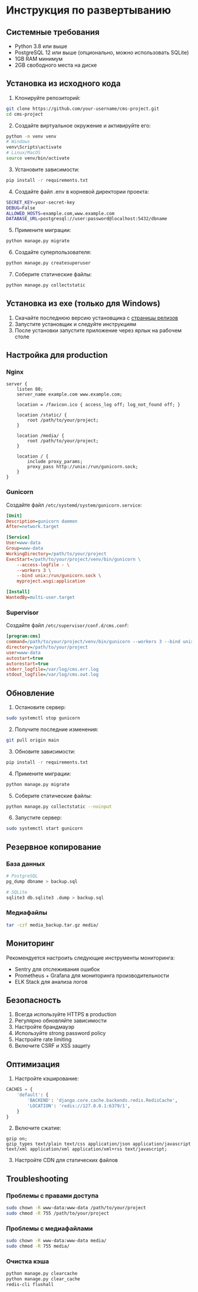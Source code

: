 # Инструкция по развертыванию

## Системные требования

- Python 3.8 или выше
- PostgreSQL 12 или выше (опционально, можно использовать SQLite)
- 1GB RAM минимум
- 2GB свободного места на диске

## Установка из исходного кода

1. Клонируйте репозиторий:
```bash
git clone https://github.com/your-username/cms-project.git
cd cms-project
```

2. Создайте виртуальное окружение и активируйте его:
```bash
python -m venv venv
# Windows
venv\Scripts\activate
# Linux/MacOS
source venv/bin/activate
```

3. Установите зависимости:
```bash
pip install -r requirements.txt
```

4. Создайте файл .env в корневой директории проекта:
```bash
SECRET_KEY=your-secret-key
DEBUG=False
ALLOWED_HOSTS=example.com,www.example.com
DATABASE_URL=postgresql://user:password@localhost:5432/dbname
```

5. Примените миграции:
```bash
python manage.py migrate
```

6. Создайте суперпользователя:
```bash
python manage.py createsuperuser
```

7. Соберите статические файлы:
```bash
python manage.py collectstatic
```

## Установка из exe (только для Windows)

1. Скачайте последнюю версию установщика с [страницы релизов](https://github.com/your-username/cms-project/releases)
2. Запустите установщик и следуйте инструкциям
3. После установки запустите приложение через ярлык на рабочем столе

## Настройка для production

### Nginx

```nginx
server {
    listen 80;
    server_name example.com www.example.com;

    location = /favicon.ico { access_log off; log_not_found off; }
    
    location /static/ {
        root /path/to/your/project;
    }

    location /media/ {
        root /path/to/your/project;
    }

    location / {
        include proxy_params;
        proxy_pass http://unix:/run/gunicorn.sock;
    }
}
```

### Gunicorn

Создайте файл `/etc/systemd/system/gunicorn.service`:

```ini
[Unit]
Description=gunicorn daemon
After=network.target

[Service]
User=www-data
Group=www-data
WorkingDirectory=/path/to/your/project
ExecStart=/path/to/your/project/venv/bin/gunicorn \
    --access-logfile - \
    --workers 3 \
    --bind unix:/run/gunicorn.sock \
    myproject.wsgi:application

[Install]
WantedBy=multi-user.target
```

### Supervisor

Создайте файл `/etc/supervisor/conf.d/cms.conf`:

```ini
[program:cms]
command=/path/to/your/project/venv/bin/gunicorn --workers 3 --bind unix:/run/gunicorn.sock myproject.wsgi:application
directory=/path/to/your/project
user=www-data
autostart=true
autorestart=true
stderr_logfile=/var/log/cms.err.log
stdout_logfile=/var/log/cms.out.log
```

## Обновление

1. Остановите сервер:
```bash
sudo systemctl stop gunicorn
```

2. Получите последние изменения:
```bash
git pull origin main
```

3. Обновите зависимости:
```bash
pip install -r requirements.txt
```

4. Примените миграции:
```bash
python manage.py migrate
```

5. Соберите статические файлы:
```bash
python manage.py collectstatic --noinput
```

6. Запустите сервер:
```bash
sudo systemctl start gunicorn
```

## Резервное копирование

### База данных

```bash
# PostgreSQL
pg_dump dbname > backup.sql

# SQLite
sqlite3 db.sqlite3 .dump > backup.sql
```

### Медиафайлы

```bash
tar -czf media_backup.tar.gz media/
```

## Мониторинг

Рекомендуется настроить следующие инструменты мониторинга:

- Sentry для отслеживания ошибок
- Prometheus + Grafana для мониторинга производительности
- ELK Stack для анализа логов

## Безопасность

1. Всегда используйте HTTPS в production
2. Регулярно обновляйте зависимости
3. Настройте брандмауэр
4. Используйте strong password policy
5. Настройте rate limiting
6. Включите CSRF и XSS защиту

## Оптимизация

1. Настройте кэширование:
```python
CACHES = {
    'default': {
        'BACKEND': 'django.core.cache.backends.redis.RedisCache',
        'LOCATION': 'redis://127.0.0.1:6379/1',
    }
}
```

2. Включите сжатие:
```nginx
gzip on;
gzip_types text/plain text/css application/json application/javascript text/xml application/xml application/xml+rss text/javascript;
```

3. Настройте CDN для статических файлов

## Troubleshooting

### Проблемы с правами доступа

```bash
sudo chown -R www-data:www-data /path/to/your/project
sudo chmod -R 755 /path/to/your/project
```

### Проблемы с медиафайлами

```bash
sudo chown -R www-data:www-data media/
sudo chmod -R 755 media/
```

### Очистка кэша

```bash
python manage.py clearcache
python manage.py clear_cache
redis-cli flushall
``` 